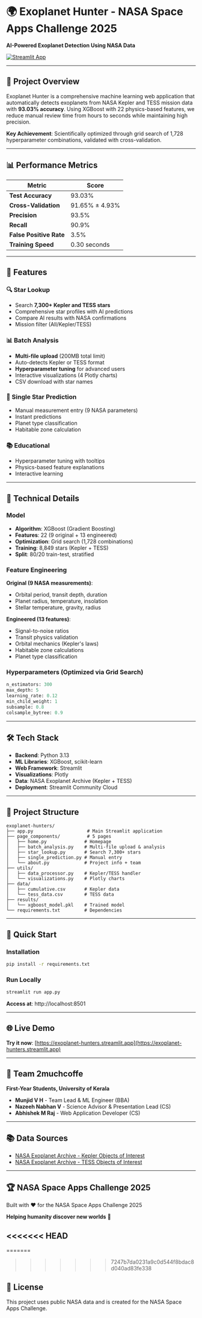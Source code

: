 # 🌍 Exoplanet Hunter - NASA Space Apps Challenge 2025

**AI-Powered Exoplanet Detection Using NASA Data**

[![Streamlit App](https://static.streamlit.io/badges/streamlit_badge_black_white.svg)](https://exoplanet-hunters.streamlit.app)

---

## 🎯 Project Overview

Exoplanet Hunter is a comprehensive machine learning web application that automatically detects exoplanets from NASA Kepler and TESS mission data with **93.03% accuracy**. Using XGBoost with 22 physics-based features, we reduce manual review time from hours to seconds while maintaining high precision.

**Key Achievement**: Scientifically optimized through grid search of 1,728 hyperparameter combinations, validated with cross-validation.

---

## 📊 Performance Metrics

| Metric | Score |
|--------|-------|
| **Test Accuracy** | 93.03% |
| **Cross-Validation** | 91.65% ± 4.93% |
| **Precision** | 93.5% |
| **Recall** | 90.9% |
| **False Positive Rate** | 3.5% |
| **Training Speed** | 0.30 seconds |

---

## 🚀 Features

### 🔍 Star Lookup
- Search **7,300+ Kepler and TESS stars**
- Comprehensive star profiles with AI predictions
- Compare AI results with NASA confirmations
- Mission filter (All/Kepler/TESS)

### 📊 Batch Analysis
- **Multi-file upload** (200MB total limit)
- Auto-detects Kepler or TESS format
- **Hyperparameter tuning** for advanced users
- Interactive visualizations (4 Plotly charts)
- CSV download with star names

### 🔮 Single Star Prediction
- Manual measurement entry (9 NASA parameters)
- Instant predictions
- Planet type classification
- Habitable zone calculation

### 📚 Educational
- Hyperparameter tuning with tooltips
- Physics-based feature explanations
- Interactive learning

---

## 🧬 Technical Details

### Model
- **Algorithm**: XGBoost (Gradient Boosting)
- **Features**: 22 (9 original + 13 engineered)
- **Optimization**: Grid search (1,728 combinations)
- **Training**: 8,849 stars (Kepler + TESS)
- **Split**: 80/20 train-test, stratified

### Feature Engineering
**Original (9 NASA measurements)**:
- Orbital period, transit depth, duration
- Planet radius, temperature, insolation
- Stellar temperature, gravity, radius

**Engineered (13 features)**:
- Signal-to-noise ratios
- Transit physics validation
- Orbital mechanics (Kepler's laws)
- Habitable zone calculations
- Planet type classification

### Hyperparameters (Optimized via Grid Search)
```python
n_estimators: 300
max_depth: 5
learning_rate: 0.12
min_child_weight: 1
subsample: 0.8
colsample_bytree: 0.9
```

---

## 🛠️ Tech Stack

- **Backend**: Python 3.13
- **ML Libraries**: XGBoost, scikit-learn
- **Web Framework**: Streamlit
- **Visualizations**: Plotly
- **Data**: NASA Exoplanet Archive (Kepler + TESS)
- **Deployment**: Streamlit Community Cloud

---

## 📁 Project Structure

```
exoplanet-hunters/
├── app.py                    # Main Streamlit application
├── page_components/          # 5 pages
│   ├── home.py              # Homepage
│   ├── batch_analysis.py    # Multi-file upload & analysis
│   ├── star_lookup.py       # Search 7,300+ stars
│   ├── single_prediction.py # Manual entry
│   └── about.py             # Project info + team
├── utils/
│   ├── data_processor.py    # Kepler/TESS handler
│   └── visualizations.py    # Plotly charts
├── data/
│   ├── cumulative.csv       # Kepler data
│   └── tess_data.csv        # TESS data
├── results/
│   └── xgboost_model.pkl    # Trained model
└── requirements.txt         # Dependencies
```

---

## 🚀 Quick Start

### Installation
```bash
pip install -r requirements.txt
```

### Run Locally
```bash
streamlit run app.py
```

**Access at**: http://localhost:8501

---

## 🌐 Live Demo

**Try it now**: [https://exoplanet-hunters.streamlit.app](https://exoplanet-hunters.streamlit.app)

---

## 👥 Team 2muchcoffe

**First-Year Students, University of Kerala**

- **Munjid V H** - Team Lead & ML Engineer (BBA)
- **Nazeeh Nabhan V** - Science Advisor & Presentation Lead (CS)
- **Abhishek M Raj** - Web Application Developer (CS)

---

## 📚 Data Sources

- [NASA Exoplanet Archive - Kepler Objects of Interest](https://exoplanetarchive.ipac.caltech.edu/cgi-bin/TblView/nph-tblView?app=ExoTbls&config=cumulative)
- [NASA Exoplanet Archive - TESS Objects of Interest](https://exoplanetarchive.ipac.caltech.edu/cgi-bin/TblView/nph-tblView?app=ExoTbls&config=TOI)

---

## 🏆 NASA Space Apps Challenge 2025

Built with ❤️ for the NASA Space Apps Challenge 2025

**Helping humanity discover new worlds** 🌟

<<<<<<< HEAD
---

=======
>>>>>>> 7247b7da0231a9c0d544f8bdac8d040ad83fe338
## 📝 License

This project uses public NASA data and is created for the NASA Space Apps Challenge.
